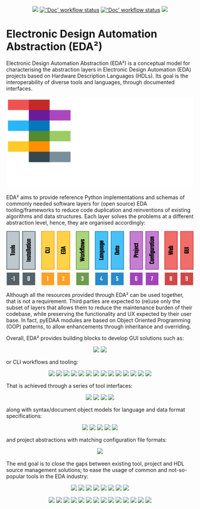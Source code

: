 <p align="center">
  <a title="Documentation" href="https://edaa-org.github.io"><img src="https://img.shields.io/website.svg?label=edaa-org.github.io&longCache=true&style=flat-square&url=http%3A%2F%2Fedaa-org.github.io%2Findex.html&logo=Github&logoColor=fff"></a><!--
  -->
  <a title="'Doc' workflow status" href="https://github.com/edaa-org/edaa-org.github.io/actions?query=workflow%3ADoc"><img alt="'Doc' workflow status" src="https://img.shields.io/github/workflow/status/edaa-org/edaa-org.github.io/Doc/main?longCache=true&style=flat-square&label=Doc&logo=Github%20Actions&logoColor=fff"></a><!--
  -->
  <a title="'Containers' workflow status" href="https://github.com/edaa-org/edaa-org.github.io/actions?query=workflow%3AContainers"><img alt="'Doc' workflow status" src="https://img.shields.io/github/workflow/status/edaa-org/edaa-org.github.io/Containers/main?longCache=true&style=flat-square&label=Containers&logo=Github%20Actions&logoColor=fff"></a><!--
  -->
  <a title="hdl/community on gitter.im" href="https://gitter.im/hdl/community"><img src="https://img.shields.io/gitter/room/hdl/community.svg?longCache=true&style=flat-square&logo=gitter&logoColor=fff&color=4db797"></a><!--
  -->
</p>

# Electronic Design Automation Abstraction (EDA²)

Electronic Design Automation Abstraction (EDA²) is a conceptual model for characterising the abstraction layers in Electronic Design Automation (EDA) projects based on Hardware Description Languages (HDLs).
Its goal is the interoperability of diverse tools and languages, through documented interfaces.

<p align="center">
  <a title="Electronic Design Automation Abstraction (EDA²)" href="https://edaa-org.github.io"><img width="500px" src="_static/logo/edaa_banner_white.svg"/></a>
</p>

EDA² aims to provide reference Python implementations and schemas of commonly needed software layers for (open source) EDA tooling/frameworks to reduce code duplication and reinventions of existing algorithms and data structures.
Each layer solves the problems at a different abstraction level, hence, they are organised accordingly:

<p align="center">
  <a title="Electronic Design Automation Abstraction (EDA²)" href="https://edaa-org.github.io/ConceptualModel.html"><img src="_static/model.png"/></a>
</p>

Although all the resources provided through EDA² can be used together, that is not a requirement.
Third parties are expected to (re)use only the subset of layers that allows them to reduce the maintenance burden of their codebase, while preserving the functionality and UX expected by their user base.
In fact, pyEDAA modules are based on Object Oriented Programming (OOP) patterns, to allow enhancements through inheritance and overriding.

Overall, EDA² provides building blocks to develop GUI solutions such as:

<p align="center">
  <a title="TerosTechnology/vscode-terosHDL GitHub repository" href="https://github.com/TerosTechnology/vscode-terosHDL"><img src="https://img.shields.io/badge/TerosTechnology%2Fvscode-terosHDL-ef5350.svg?longCache=true&style=flat-square&logo=GitHub&labelColor=c62828"></a><!--
  -->
  <a title="umarcor/OSVB GitHub repository" href="https://umarcor.github.io/osvb/apis/project/OSVDE.html"><img src="https://img.shields.io/badge/pyOSVDE-Open%20Source%20VHDL%20Design%20Explorer-ef5350.svg?longCache=true&style=flat-square&logo=GitHub&labelColor=c62828"></a><!--
  -->
</p>

or CLI workflows and tooling:

<p align="center">
  <a title="c-rus/legoHDL GitHub repository" href="https://hdl.github.io/awesome/items/legohdl/"><img src="https://img.shields.io/badge/c--rus-legoHDL-9ccc65.svg?longCache=true&style=flat-square&logo=GitHub&labelColor=558b2f"></a><!--
  -->
  <a title="cocotb/cocotb GitHub repository" href="https://hdl.github.io/awesome/items/cocotb"><img src="https://img.shields.io/badge/cocotb-cocotb-9ccc65.svg?longCache=true&style=flat-square&logo=GitHub&labelColor=558b2f"></a><!--
  -->
  <a title="HDL/Symbolator GitHub repository" href="https://github.com/hdl/symbolator"><img src="https://img.shields.io/badge/HDL-Symbolator-9ccc65.svg?longCache=true&style=flat-square&logo=GitHub&labelColor=558b2f"></a><!--
  -->
  <a title="olofk/FuseSoC GitHub repository" href="https://hdl.github.io/awesome/items/fusesoc"><img src="https://img.shields.io/badge/olofk-FuseSoC-9ccc65.svg?longCache=true&style=flat-square&logo=GitHub&labelColor=558b2f"></a><!--
  -->
  <a title="olofk/Edalize GitHub repository" href="https://hdl.github.io/awesome/items/edalize"><img src="https://img.shields.io/badge/olofk-Edalize-9ccc65.svg?longCache=true&style=flat-square&logo=GitHub&labelColor=558b2f"></a><!--
  -->
  <a title="OSVVM/OSVVM-Scripts GitHub repository" href="https://hdl.github.io/awesome/items/osvvm"><img src="https://img.shields.io/badge/OSVVM-OSVVM--Scripts-9ccc65.svg?longCache=true&style=flat-square&logo=GitHub&labelColor=558b2f"></a><!--
  -->
  <a title="Paebbels/pyIPCMI GitHub repository" href="https://hdl.github.io/awesome/items/pyipcmi"><img src="https://img.shields.io/badge/Paebbels-pyIPCMI-9ccc65.svg?longCache=true&style=flat-square&logo=GitHub&labelColor=558b2f"></a><!--
  -->
  <a title="PyFPGA/PyFPGA GitHub repository" href="https://hdl.github.io/awesome/items/pyfpga"><img src="https://img.shields.io/badge/PyFPGA-PyFPGA-9ccc65.svg?longCache=true&style=flat-square&logo=GitHub&labelColor=558b2f"></a><!--
  -->
  <a title="siliconcompiler/siliconcompiler GitHub repository" href="https://hdl.github.io/awesome/items/siliconcompiler"><img src="https://img.shields.io/badge/siliconcompiler-siliconcompiler-9ccc65.svg?longCache=true&style=flat-square&logo=GitHub&labelColor=558b2f"></a><!--
  -->
  <a title="SymbiFlow/symbiflow-examples GitHub repository" href="https://hdl.github.io/awesome/items/symbiflow"><img src="https://img.shields.io/badge/SymbiFlow-SymbiFlow--Examples-9ccc65.svg?longCache=true&style=flat-square&logo=GitHub&labelColor=558b2f"></a><!--
  -->
  <a title="tsfpga/tsfpga GitHub repository" href="https://hdl.github.io/awesome/items/tsfpga"><img src="https://img.shields.io/badge/tsfpga-tsfpga-9ccc65.svg?longCache=true&style=flat-square&logo=GitHub&labelColor=558b2f"></a><!--
  -->
  <a title="UVVM/UVVM GitHub repository" href="https://hdl.github.io/awesome/items/uvvm"><img src="https://img.shields.io/badge/UVVM-UVVM-9ccc65.svg?longCache=true&style=flat-square&logo=GitHub&labelColor=558b2f"></a><!--
  -->
  <a title="VUnit/vunit GitHub repository" href="https://hdl.github.io/awesome/items/vunit"><img src="https://img.shields.io/badge/VUnit-vunit-9ccc65.svg?longCache=true&style=flat-square&logo=GitHub&labelColor=558b2f"></a><!--
  -->
  <a title="XedaHQ/Xeda GitHub repository" href="https://hdl.github.io/awesome/items/xeda"><img src="https://img.shields.io/badge/XedaHQ-Xeda-9ccc65.svg?longCache=true&style=flat-square&logo=GitHub&labelColor=558b2f"></a><!--
  -->
</p>

That is achieved through a series of tool interfaces:

<p align="center">
  <a title="pyTooling/pyTooling.CLIAbstraction GitHub repository" href="https://github.com/pyTooling/pyTooling.CLIAbstraction"><img src="https://img.shields.io/badge/pyTooling-CLIAbstraction-ffca28.svg?longCache=true&style=flat-square&logo=GitHub&labelColor=ff8f00"></a><!--
  -->
  <a title="edaa-org/pyEDAA.CLITool GitHub repository" href="https://github.com/edaa-org/pyEDAA.CLITool"><img src="https://img.shields.io/badge/pyEDAA-CLITool-ffca28.svg?longCache=true&style=flat-square&logo=GitHub&labelColor=ff8f00"></a><!--
  -->
  <a title="edaa-org/pyEDAA.OutputFilter GitHub repository" href="https://github.com/edaa-org/pyEDAA.OutputFilter"><img src="https://img.shields.io/badge/pyEDAA-OutputFilter-ffca28.svg?longCache=true&style=flat-square&logo=GitHub&labelColor=ff8f00"></a><!--
  -->
  <a title="edaa-org/pyEDAA.Launcher GitHub repository" href="https://github.com/edaa-org/pyEDAA.Launcher"><img src="https://img.shields.io/badge/pyEDAA-Launcher-ffca28.svg?longCache=true&style=flat-square&logo=GitHub&labelColor=ff8f00"></a><!--
  -->
</p>

along with syntax/document object models for language and data format specifications:

<p align="center">
  <a title="VHDL/pyVHDLModel GitHub repository" href="https://github.com/VHDL/pyVHDLModel"><img src="https://img.shields.io/badge/VHDL-pyVHDLModel-29b6f6.svg?longCache=true&style=flat-square&logo=GitHub&labelColor=0277bd"></a><!--
  -->
  <a title="edaa-org/pySVModel GitHub repository" href="https://github.com/edaa-org/pySVModel"><img src="https://img.shields.io/badge/pyEDAA-pySVModel-29b6f6.svg?longCache=true&style=flat-square&logo=GitHub&labelColor=0277bd"></a><!--
  -->
  <a title="edaa-org/pyEDAA.UCIS GitHub repository" href="https://github.com/edaa-org/pyEDAA.UCIS"><img src="https://img.shields.io/badge/pyEDAA-UCIS-29b6f6.svg?longCache=true&style=flat-square&logo=GitHub&labelColor=0277bd"></a><!--
  -->
  <a title="edaa-org/pyEDAA.Reports GitHub repository" href="https://github.com/edaa-org/pyEDAA.Reports"><img src="https://img.shields.io/badge/pyEDAA-Reports-29b6f6.svg?longCache=true&style=flat-square&logo=GitHub&labelColor=0277bd"></a><!--
  -->
  <a title="edaa-org/pyEDAA.IPXACT GitHub repository" href="https://github.com/edaa-org/pyEDAA.IPXACT"><img src="https://img.shields.io/badge/pyEDAA-IPXACT-29b6f6.svg?longCache=true&style=flat-square&logo=GitHub&labelColor=0277bd"></a><!--
  -->
</p>

and project abstractions with matching configuration file formats:

<p align="center">
  <a title="edaa-org/pyEDAA.ProjectModel GitHub repository" href="https://github.com/edaa-org/pyEDAA.ProjectModel"><img src="https://img.shields.io/badge/pyEDAA-ProjectModel-ab47bc.svg?longCache=true&style=flat-square&logo=GitHub&labelColor=6a1b9a"></a><!--
  -->
</p>

The end goal is to close the gaps between existing tool, project and HDL source management solutions;
to ease the usage of common and not-so-popular tools in the EDA industry:

<p align="center">
  <a title="ghdl/ghdl GitHub repository" href="https://github.com/ghdl/ghdl"><img src="https://img.shields.io/badge/ghdl-ghdl-78909c.svg?longCache=true&style=flat-square&logo=GitHub&labelColor=37474f"></a><!--
  -->
  <a title="gtkwave/gtkwave GitHub repository" href="https://github.com/gtkwave/gtkwave"><img src="https://img.shields.io/badge/gtkwave-gtkwave-78909c.svg?longCache=true&style=flat-square&logo=GitHub&labelColor=37474f"></a><!--
  -->
  <a title="steveicarus/iverilog GitHub repository" href="https://github.com/steveicarus/iverilog"><img src="https://img.shields.io/badge/steveicarus-iverilog-78909c.svg?longCache=true&style=flat-square&logo=GitHub&labelColor=37474f"></a><!--
  -->
  <a title="verilator/verilator GitHub repository" href="https://github.com/verilator/verilator"><img src="https://img.shields.io/badge/verilator-verilator-78909c.svg?longCache=true&style=flat-square&logo=GitHub&labelColor=37474f"></a><!--
  -->
  <a title="verilog-to-routing/vtr-verilog-to-routing GitHub repository" href="https://github.com/verilog-to-routing/vtr-verilog-to-routing"><img src="https://img.shields.io/badge/verilog--to--routing-vtr--verilog--to--routing-78909c.svg?longCache=true&style=flat-square&logo=GitHub&labelColor=37474f"></a><!--
  -->
  <a title="YosysHQ/nextpnr GitHub repository" href="https://github.com/YosysHQ/nextpnr"><img src="https://img.shields.io/badge/YosysHQ-nextpnr-78909c.svg?longCache=true&style=flat-square&logo=GitHub&labelColor=37474f"></a><!--
  -->
  <a title="YosysHQ/SymbiYosys GitHub repository" href="https://github.com/YosysHQ/SymbiYosys"><img src="https://img.shields.io/badge/YosysHQ-SymbiYosys-78909c.svg?longCache=true&style=flat-square&logo=GitHub&labelColor=37474f"></a><!--
  -->
  <a title="YosysHQ/yosys GitHub repository" href="https://github.com/YosysHQ/yosys"><img src="https://img.shields.io/badge/YosysHQ-yosys-78909c.svg?longCache=true&style=flat-square&logo=GitHub&labelColor=37474f"></a><!--
  -->
</p>

<p align="center">
  <img src="https://img.shields.io/badge/Aldec-ActiveHDL-78909c.svg?longCache=true&style=flat-square&logo=GitHub&labelColor=37474f"><!--
  -->
  <img src="https://img.shields.io/badge/Aldec-RivieraPRO-78909c.svg?longCache=true&style=flat-square&logo=GitHub&labelColor=37474f"><!--
  -->
  <img src="https://img.shields.io/badge/Cadence-Incisive-78909c.svg?longCache=true&style=flat-square&logo=GitHub&labelColor=37474f"><!--
  -->
  <img src="https://img.shields.io/badge/Cadence-Xcelium-78909c.svg?longCache=true&style=flat-square&logo=GitHub&labelColor=37474f"><!--
  -->
  <img src="https://img.shields.io/badge/Intel%2FAltera-Quartus-78909c.svg?longCache=true&style=flat-square&logo=GitHub&labelColor=37474f"><!--
  -->
  <img src="https://img.shields.io/badge/Lattice-Diamond-78909c.svg?longCache=true&style=flat-square&logo=GitHub&labelColor=37474f"><!--
  -->
  <img src="https://img.shields.io/badge/Lattice-Radiant-78909c.svg?longCache=true&style=flat-square&logo=GitHub&labelColor=37474f"><!--
  -->
  <img src="https://img.shields.io/badge/Siemens%2FMentor%20Graphics-ModelSim-78909c.svg?longCache=true&style=flat-square&logo=GitHub&labelColor=37474f"><!--
  -->
  <img src="https://img.shields.io/badge/Siemens%2FMentor%20Graphics-QuestaSim-78909c.svg?longCache=true&style=flat-square&logo=GitHub&labelColor=37474f"><!--
  -->
  <img src="https://img.shields.io/badge/Siemens%2FMentor%20Graphics-PrecisioRTL-78909c.svg?longCache=true&style=flat-square&logo=GitHub&labelColor=37474f"><!--
  -->
  <img src="https://img.shields.io/badge/Synopsys-Synplify-78909c.svg?longCache=true&style=flat-square&logo=GitHub&labelColor=37474f"><!--
  -->
  <img src="https://img.shields.io/badge/Synopsys-VCS-78909c.svg?longCache=true&style=flat-square&logo=GitHub&labelColor=37474f"><!--
  -->
  <img src="https://img.shields.io/badge/Xilinx-ISE-78909c.svg?longCache=true&style=flat-square&logo=GitHub&labelColor=37474f"><!--
  -->
  <img src="https://img.shields.io/badge/Xilinx-Vivado-78909c.svg?longCache=true&style=flat-square&logo=GitHub&labelColor=37474f"><!--
  -->
</p>
